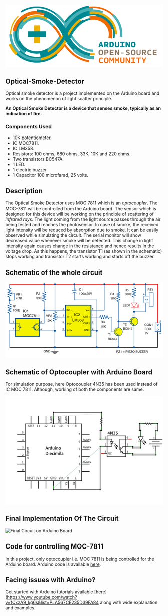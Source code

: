 ![Arduino-Open Source](Schematics/Banner.png)


## Optical-Smoke-Detector


Optical smoke detector is a project implemented on the Arduino board and works on the phenomenon of light scatter principle.

**An Optical Smoke Detector is a device that senses smoke, typically as an indication of fire.**

### Components Used
* 10K potentiometer.
* IC MOC7811.
* IC LM358.
* Resistors: 100 ohms, 680 ohms, 33K, 10K and 220 ohms.
* Two transistors BC547A.
* 1 LED.
* 1 electric buzzer.
* 1 Capacitor 100 microfarad, 25 volts.

## Description

The Optical Smoke Detector uses MOC 7811 which is an *optocoupler*. The MOC-7811 will be controlled from the Arduino board. The sensor which is designed for this device will be working on the principle of scattering of *infrared rays*. The light coming from the light source passes through the air being tested and reaches the photosensor. In case of smoke, the received light intensity will be reduced by absorption due to smoke. It can be easily observed while simulating the circuit. The serial monitor will show decreased value whenever smoke will be detected. This change in light intensity again causes change in the resistance and hence results in the voltage drop. As this happens, the transistor T1 (as shown in the schematic) stops working and transistor T2 starts working and starts off the buzzer.

## Schematic of the whole circuit
![Analog Circuit](Schematics/Sch1.png)

## Schematic of Optocoupler with Arduino Board
For simulation purpose, here Optocoupler 4N35 has been used instead of IC MOC 7811. Although, working of both the components are same.

![Optocoupler connection with Arduino Board](Schematics/Sch2.png)

## Final Implementation Of The Circuit

![Final Circuit on Arduino Board](Schematics/Sch3.png)

## Code for controlling MOC-7811

In this project, only optocoupler i.e. MOC 7811 is being controlled for the Arduino board. Arduino code is available [here](code/smoke.ino).

## Facing issues with Arduino?

Get started with Arduino tutorials available [here](https://www.youtube.com/watch?v=fCxzA9_kg6s&list=PLA567CE235D39FA84 along with wide explanation and examples.
